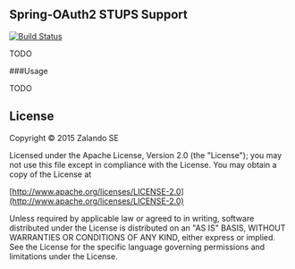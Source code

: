 ## Spring-OAuth2 STUPS Support

[![Build Status](https://travis-ci.org/zalando-stups/stups-spring-oauth2-support.svg?branch=master)](https://travis-ci.org/zalando-stups/stups-spring-oauth2-support)

TODO

###Usage

TODO

## License

Copyright © 2015 Zalando SE

Licensed under the Apache License, Version 2.0 (the "License");
you may not use this file except in compliance with the License.
You may obtain a copy of the License at

   [http://www.apache.org/licenses/LICENSE-2.0](http://www.apache.org/licenses/LICENSE-2.0)

Unless required by applicable law or agreed to in writing, software
distributed under the License is distributed on an "AS IS" BASIS,
WITHOUT WARRANTIES OR CONDITIONS OF ANY KIND, either express or implied.
See the License for the specific language governing permissions and
limitations under the License.